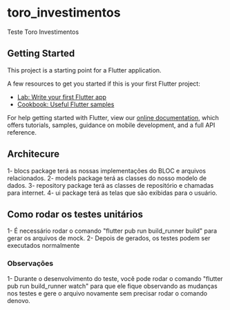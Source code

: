 # toro_investimentos

Teste Toro Investimentos

## Getting Started

This project is a starting point for a Flutter application.

A few resources to get you started if this is your first Flutter project:

- [Lab: Write your first Flutter app](https://flutter.dev/docs/get-started/codelab)
- [Cookbook: Useful Flutter samples](https://flutter.dev/docs/cookbook)

For help getting started with Flutter, view our
[online documentation](https://flutter.dev/docs), which offers tutorials,
samples, guidance on mobile development, and a full API reference.




## Architecure
1- blocs package terá as nossas implementações do BLOC e arquivos relacionados.
2- models package terá as classes do nosso modelo de dados. 
3- repository package terá as classes de repositório e chamadas para internet. 
4- ui package terá as telas que são exibidas para o usuário.


## Como rodar os testes unitários
1- É necessário rodar o comando "flutter pub run build_runner build" para gerar os arquivos de mock.
2- Depois de gerados, os testes podem ser executados normalmente

### Observações
1- Durante o desenvolvimento do teste, você pode rodar o comando "flutter pub run build_runner watch" 
para que ele fique observando as mudanças nos testes e gere o arquivo novamente sem precisar rodar 
o comando denovo.